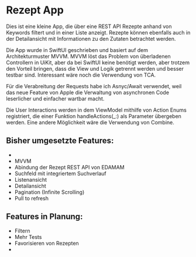 
# Rezept App

Dies ist eine kleine App, die über eine REST API Rezepte anhand von Keywords filtert und in einer Liste anzeigt. Rezepte können ebenfalls auch in der Detailansicht mit Informationen zu den Zutaten betrachtet werden.

Die App wurde in SwiftUI geschrieben und basiert auf dem Architekturmuster MVVM. MVVM löst das Problem von überladenen Controllern in UiKit, aber da bei SwiftUI keine benötigt werden, aber trotzem den Vorteil bringen, dass die View und Logik getrennt werden und besser testbar sind. Interessant wäre noch die Verwendung von TCA.

Für die Verabreitung der Requests habe ich Asnyc/Await verwendet, weil das neue Feature von Apple die Verwaltung von asynchronen Code leserlicher und einfacher wartbar macht.

Die User Interactions werden in dem ViewModel mithilfe von Action Enums registriert, die einer Funktion handleActions(_:) als Parameter übergeben werden. Eine andere Möglichkeit wäre die Verwendung von Combine. 


## Bisher umgesetzte Features:
- 
- MVVM
- Abindung der Rezept REST API von EDAMAM
- Suchfeld mit integriertem Suchverlauf
- Listenansicht
- Detailansicht
- Pagination (Infinite Scrolling)
- Pull to refresh

## Features in Planung:
- Filtern
- Mehr Tests
- Favorisieren von Rezepten
- 
